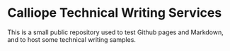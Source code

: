 # Calliope Technical Writing Services
This is a small public repository used to test Github pages and Markdown, and to host some technical writing samples.
